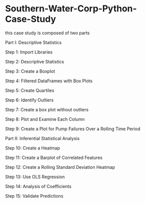 # Southern-Water-Corp-Python-Case-Study
this case study is composed of two parts

Part I: Descriptive Statistics

Step 1: Import Libraries

Step 2: Descriptive Statistics

Step 3: Create a Boxplot

Step 4: Filtered DataFrames with Box Plots

Step 5: Create Quartiles

Step 6: Identify Outliers

Step 7: Create a box plot without outliers

Step 8: Plot and Examine Each Column

Step 9: Create a Plot for Pump Failures Over a Rolling Time Period

Part II: Inferential Statistical Analysis

Step 10: Create a Heatmap

Step 11: Create a Barplot of Correlated Features

Step 12: Create a Rolling Standard Deviation Heatmap

Step 13: Use OLS Regression

Step 14: Analysis of Coefficients 

Step 15: Validate Predictions
